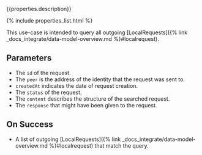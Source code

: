 {{properties.description}}

{% include properties_list.html %}

This use-case is intended to query all outgoing [LocalRequests]({% link _docs_integrate/data-model-overview.md %}#localrequest).

## Parameters

- The `id` of the request.
- The `peer` is the address of the identity that the request was sent to.
- `createdAt` indicates the date of request creation.
- The `status` of the request.
- The `content` describes the structure of the searched request.
- The `response` that might have been given to the request.

## On Success

- A list of outgoing [LocalRequests]({% link _docs_integrate/data-model-overview.md %}#localrequest) that match the query.
